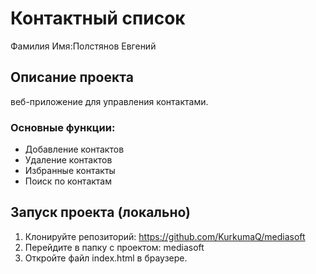 # Контактный cписок
Фамилия Имя:Полстянов Евгений


## Описание проекта

 веб-приложение для управления контактами. 

### Основные функции:

- Добавление контактов
- Удаление контактов
- Избранные контакты
- Поиск по контактам

## Запуск проекта (локально)

1. Клонируйте репозиторий:
https://github.com/KurkumaQ/mediasoft
2. Перейдите в папку с проектом:
mediasoft
3. Откройте файл index.html в браузере.
